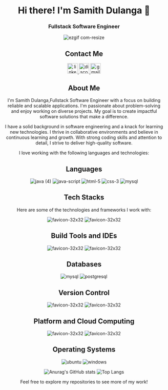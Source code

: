 <div align="center">

# Hi there! I'm Samith Dulanga  👋

### Fullstack Software Engineer

![ezgif com-resize](https://github.com/SamithDulanga/SamithDulanga/blob/main/assets/animation.gif)

## Contact Me

  <a href="https://www.linkedin.com/in/samith-dulanga-49b13323a/" target="_blank" >
    <img src="https://raw.githubusercontent.com/maurodesouza/profile-readme-generator/master/src/assets/icons/social/linkedin/default.svg"        width="32" height="32" alt="linkedin logo"  />
  </a>
  
  <a href="https://discord.com/channels/Subhash#5290" target="_blank">
    <img src="https://raw.githubusercontent.com/maurodesouza/profile-readme-generator/master/src/assets/icons/social/discord/default.svg"         width="32" height="32" alt="discord logo"  />
  </a>
  
  <!-- <a href="https://twitter.com/chamara_subhash?t=e7Qt_Z5c0eEg426tqdXxrQ&s=09" target="_blank">
   <img src="https://raw.githubusercontent.com/maurodesouza/profile-readme-generator/master/src/assets/icons/social/twitter/default.svg"         width="32" height="32" alt="twitter logo"/>
  </a> -->
    
  
  <a href="mailto:dulangasamith@gmail.com">
    <img src="https://raw.githubusercontent.com/maurodesouza/profile-readme-generator/master/src/assets/icons/social/gmail/default.svg"           width="32" height="32" alt="gmail logo"  />
  </a>

## About Me
I'm Samith Dulanga,Fullstack Software Engineer with a focus on building reliable and scalable applications. I'm passionate about problem-solving and enjoy working on diverse projects. My goal is to create impactful software solutions that make a difference.

I have a solid background in software engineering and a knack for learning new technologies. I thrive in collaborative environments and believe in continuous learning and growth. With strong coding skills and attention to detail, I strive to deliver high-quality software.

I love working with the following languages and technologies:

## Languages

![java (4)](https://github.com/SamithDulanga/SamithDulanga/blob/main/assets/Java.svg)
![java-script](https://github.com/SamithDulanga/SamithDulanga/blob/main/assets/JavaScript.svg)
![html-5](https://github.com/SamithDulanga/SamithDulanga/blob/main/assets/HTML.svg)
![css-3](https://github.com/SamithDulanga/SamithDulanga/blob/main/assets/CSS.svg)
![mysql](https://github.com/SamithDulanga/SamithDulanga/blob/main/assets/Mysql.svg)

## Tech Stacks

Here are some of the technologies and frameworks I work with:


![favicon-32x32](https://github.com/SamithDulanga/SamithDulanga/blob/main/assets/Spring.svg)
![favicon-32x32](https://github.com/SamithDulanga/SamithDulanga/blob/main/assets/Bootstrap.svg)



## Build Tools and IDEs

![favicon-32x32](https://github.com/SamithDulanga/SamithDulanga/blob/main/assets/IntelliJ%20Idea.svg)
![favicon-32x32](https://github.com/SamithDulanga/SamithDulanga/blob/main/assets/VS%20Code.svg)


## Databases

![mysql](https://github.com/SamithDulanga/SamithDulanga/blob/main/assets/Mysql.svg)
![postgresql](https://github.com/SamithDulanga/SamithDulanga/blob/main/assets/Postgresql.svg)


## Version Control

![favicon-32x32](https://github.com/SamithDulanga/SamithDulanga/blob/main/assets/Git.svg)
![favicon-32x32](https://github.com/SamithDulanga/SamithDulanga/blob/main/assets/GitHub.svg)


## Platform and Cloud Computing

![favicon-32x32](https://github.com/SamithDulanga/SamithDulanga/blob/main/assets/Tomcat.svg)
![favicon-32x32](https://github.com/SamithDulanga/SamithDulanga/blob/main/assets/Postman.svg)



## Operating Systems

![ubuntu](https://github.com/SamithDulanga/SamithDulanga/blob/main/assets/Ubuntu.png)
![windows](https://github.com/SamithDulanga/SamithDulanga/blob/main/assets/Windows.png)

![Anurag's GitHub stats](https://github-readme-stats.vercel.app/api?username=SamithDulanga&show_icons=true&theme=radical)
![Top Langs](https://github-readme-stats.vercel.app/api/top-langs/?username=SamithDulanga&layout=compact)

Feel free to explore my repositories to see more of my work!

</div>